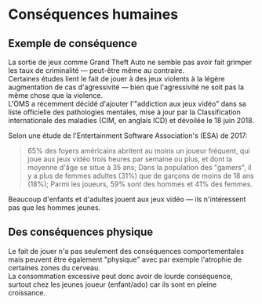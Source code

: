 # Conséquences humaines

## Exemple de conséquence

La sortie de jeux comme Grand Theft Auto ne semble pas avoir fait grimper les taux de criminalité — peut-être même au contraire.  
Certaines études lient le fait de jouer à des jeux violents à la légère augmentation de cas d'agressivité — bien que l'agressivité ne soit pas la même chose que la violence.  
L'OMS a récemment décidé d'ajouter l'"addiction aux jeux vidéo" dans sa liste officielle des pathologies mentales, mise à jour par la Classification internationale des maladies (CIM, en anglais ICD) et dévoilée le 18 juin 2018.

Selon une étude de l'Entertainment Software Association's (ESA) de 2017:

>65% des foyers américains abritent au moins un joueur fréquent, qui joue aux jeux vidéo trois heures par semaine ou plus, et dont la moyenne d'âge se situe à 35 ans;
Dans la population des "gamers", il y a plus de femmes adultes (31%) que de garçons de moins de 18 ans (18%);
Parmi les joueurs, 59% sont des hommes et 41% des femmes.

Beaucoup d'enfants et d'adultes jouent aux jeux vidéo — ils n'intéressent pas que les hommes jeunes.

## Des conséquences physique
Le fait de jouer n'a pas seulement des conséquences comportementales mais peuvent être également "physique" avec par exemple l'atrophie de certaines zones du cerveau.  
La consommation excessive peut donc avoir de lourde conséquence, surtout chez les jeunes joueur (enfant/ado) car ils sont en pleine croissance.
